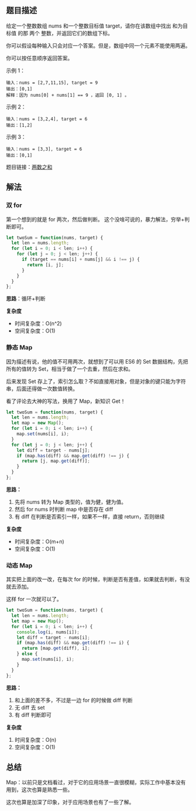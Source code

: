 ## 题目描述

给定一个整数数组 nums 和一个整数目标值 target，请你在该数组中找出 和为目标值 的那 两个 整数，并返回它们的数组下标。

你可以假设每种输入只会对应一个答案。但是，数组中同一个元素不能使用两遍。

你可以按任意顺序返回答案。

示例 1：

```
输入：nums = [2,7,11,15], target = 9
输出：[0,1]
解释：因为 nums[0] + nums[1] == 9 ，返回 [0, 1] 。
```

示例 2：

```
输入：nums = [3,2,4], target = 6
输出：[1,2]
```

示例 3：

```
输入：nums = [3,3], target = 6
输出：[0,1]
```

题目链接：[两数之和](https://leetcode-cn.com/problems/two-sum/)

## 解法

### 双 for

第一个想到的就是 for 两次，然后做判断。
这个没啥可说的，暴力解法，穷举+判断即可。

```js
let twoSum = function(nums, target) {
  let len = nums.length;
  for (let i = 0; i < len; i++) {
    for (let j = 0; j < len; j++) {
      if (target == nums[i] + nums[j] && i !== j) {
        return [i, j];
      }
    }
  }
};
```

**思路**：循环+判断

**复杂度**

- 时间复杂度：O(n^2)
- 空间复杂度：O(1)

### 静态 Map

因为描述有说，他的值不可用两次，就想到了可以用 ES6 的 Set 数据结构，先把所有的值转为 Set，相当于做了一个去重，然后在求和。

后来发现 Set 存上了，索引怎么取？不如直接用对象，但是对象的键只能为字符串，后面还得做一次数值转换。

看了评论去大神的写法，换用了 Map，新知识 Get！

```js
let twoSum = function(nums, target) {
  let len = nums.length;
  let map = new Map();
  for (let i = 0; i < len; i++) {
    map.set(nums[i], i);
  }
  for (let j = 0; j < len; j++) {
    let diff = target - nums[j];
    if (map.has(diff) && map.get(diff) !== j) {
      return [j, map.get(diff)];
    }
  }
};
```

**思路：**

1. 先将 nums 转为 Map 类型的，值为健，健为值。
2. 然后 for nums 时判断 map 中是否存在 diff
3. 有 diff 在判断是否索引一样，如果不一样，直接 return，否则继续

**复杂度**

- 时间复杂度：O(m+n)
- 空间复杂度：O(1)

### 动态 Map

其实把上面的改一改，在每次 for 的时候，判断是否有差值，如果就去判断，有没就去添加。

这样 for 一次就可以了。

```js
let twoSum = function(nums, target) {
  let len = nums.length;
  let map = new Map();
  for (let i = 0; i < len; i++) {
    console.log(i, nums[i]);
    let diff = target - nums[i];
    if (map.has(diff) && map.get(diff) !== i) {
      return [map.get(diff), i];
    } else {
      map.set(nums[i], i);
    }
  }
};
```

**思路：**

1. 和上面的差不多，不过是一边 for 的时候做 diff 判断
2. 无 diff 去 set
3. 有 diff 判断即可

**复杂度**

1. 时间复杂度：O(n)
2. 空间复杂度：O(1)

## 总结

Map：以前只是文档看过，对于它的应用场景一直很模糊，实际工作中基本没有用到，这次也算是熟悉一些。

这次也算是加深了印象，对于应用场景也有了一些了解。

